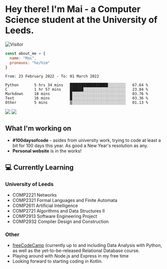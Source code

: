 # Hey there! I'm Mai - a Computer Science student at the University of Leeds.

![Visitor](https://visitor-badge.laobi.icu/badge?page_id=mai-soup.mai-soup)

```javascript
const about_me = {
  name: "Mai",
  pronouns: "he/him"
}
```

<!--START_SECTION:waka-->

```text
From: 23 February 2022 - To: 01 March 2022

Python       5 hrs 34 mins   █████████████████░░░░░░░░   67.64 %
C            1 hr 57 mins    ██████░░░░░░░░░░░░░░░░░░░   23.84 %
Markdown     18 mins         █░░░░░░░░░░░░░░░░░░░░░░░░   03.76 %
Text         16 mins         █░░░░░░░░░░░░░░░░░░░░░░░░   03.36 %
Other        5 mins          ▒░░░░░░░░░░░░░░░░░░░░░░░░   01.13 %
```

<!--END_SECTION:waka-->
<img src="https://github-readme-stats.vercel.app/api?username=mai-soup&show_icons=true&theme=gruvbox" />
<img src="https://github-readme-stats.vercel.app/api/top-langs/?username=mai-soup&langs_count=8&layout=compact&theme=gruvbox" />

## What I'm working on

* __#100daysofcode__ - asides from university work, trying to code at least a bit for 100 days this year. As good a New Year's resolution as any.
* __Personal website__ is in the works!

## 💻 Currently Learning

### University of Leeds
* COMP2221 Networks
* COMP2321 Formal Languages and Finite Automata
* COMP2611 Artificial Intelligence
* COMP2721 Algorithms and Data Structures II
* COMP2913 Software Engineering Project
* COMP2932 Compiler Design and Construction

### Other
* [freeCodeCamp](https://www.freecodecamp.org/) (currently up to and including Data Analysis with Python, as well as the yet-to-be-released Relational Database course.
* Playing around with Node.js and Express in my free time
* Looking forward to starting coding in Kotlin.
